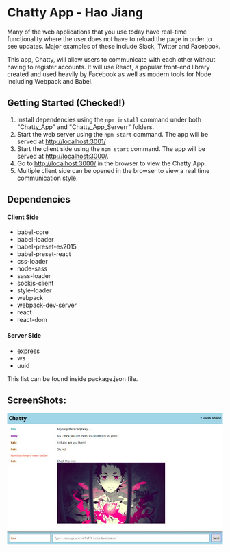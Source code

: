 # Chatty App - Hao Jiang

Many of the web applications that you use today have real-time functionality where the user does not have to reload the page in order to see updates. Major examples of these include Slack, Twitter and Facebook.

This app, Chatty, will allow users to communicate with each other without having to register accounts. It will use React, a popular front-end library created and used heavily by Facebook as well as modern tools for Node including Webpack and Babel.

## Getting Started (Checked!)

1. Install dependencies using the `npm install` command under both "Chatty_App" and "Chatty_App_Serverr" folders.
2. Start the web server using the `npm start` command. The app will be served at <http://localhost:3001/>
3. Start the client side using the `npm start` command. The app will be served at <http://localhost:3000/>.
4. Go to <http://localhost:3000/> in the browser to view the Chatty App.
5. Multiple client side can be opened in the browser to view a real time communication style.

## Dependencies

#### Client Side
- babel-core
- babel-loader
- babel-preset-es2015
- babel-preset-react
- css-loader
- node-sass
- sass-loader
- sockjs-client
- style-loader
- webpack
- webpack-dev-server
- react
- react-dom

#### Server Side
- express
- ws
- uuid

This list can be found inside package.json file.

## ScreenShots:
!["Screenshot of Chatty App"](https://github.com/HaoJiang0201/LHL-P4-ChattyApp/blob/master/docs/Chatty%20App%20Screenshot.jpg)